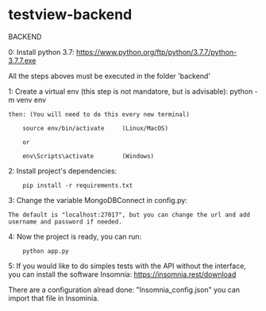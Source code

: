 # testview-backend

BACKEND

0: Install python 3.7: https://www.python.org/ftp/python/3.7.7/python-3.7.7.exe

All the steps aboves must be executed in the folder 'backend'

1: Create a virtual env (this step is not mandatore, but is advisable):
        python -m venv env

    then: (You will need to do this every new terminal)
    
        source env/bin/activate     (Linux/MacOS)
        
        or
        
        env\Scripts\activate        (Windows)


2: Install project's dependencies: 

        pip install -r requirements.txt
    
3: Change the variable MongoDBConnect in config.py:

    The default is "localhost:27017", but you can change the url and add username and password if needed.
    

4: Now the project is ready, you can run:

        python app.py


5: If you would like to do simples tests with the API without the interface, 
you can install the software Insomnia: https://insomnia.rest/download 

There are a configuration alread done: "Insomnia_config.json" you can import that file in Insominia.




